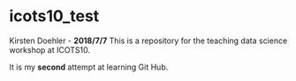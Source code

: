 # icots10_test

Kirsten Doehler - **2018/7/7**
This is a repository for the teaching data science workshop at ICOTS10.

It is my **second** attempt at learning Git Hub.

